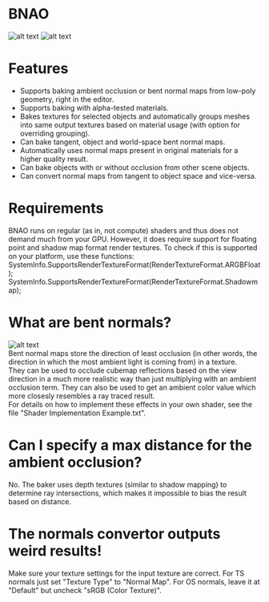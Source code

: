 # BNAO
![alt text](https://raw.githubusercontent.com/Fewes/BNAO/master/Example.png)
![alt text](https://raw.githubusercontent.com/Fewes/BNAO/master/UI.png)

# Features
* Supports baking ambient occlusion or bent normal maps from low-poly geometry, right in the editor.
* Supports baking with alpha-tested materials.
* Bakes textures for selected objects and automatically groups meshes into same output textures based on material usage (with option for overriding grouping).
* Can bake tangent, object and world-space bent normal maps.
* Automatically uses normal maps present in original materials for a higher quality result.
* Can bake objects with or without occlusion from other scene objects.
* Can convert normal maps from tangent to object space and vice-versa.

# Requirements
BNAO runs on regular (as in, not compute) shaders and thus does not demand much from your GPU. However, it does require support for floating point and shadow map format render textures. To check if this is supported on your platform, use these functions:  
SystemInfo.SupportsRenderTextureFormat(RenderTextureFormat.ARGBFloat);  
SystemInfo.SupportsRenderTextureFormat(RenderTextureFormat.Shadowmap);  

# What are bent normals?
![alt text](https://raw.githubusercontent.com/Fewes/BNAO/master/BentNormalsExample.gif)  
Bent normal maps store the direction of least occlusion (in other words, the direction in which the most ambient light is coming from) in a texture.  
They can be used to occlude cubemap reflections based on the view direction in a much more realistic way than just multiplying with an ambient occlusion term. They can also be used to get an ambient color value which more closesly resembles a ray traced result.  
For details on how to implement these effects in your own shader, see the file "Shader Implementation Example.txt".

# Can I specify a max distance for the ambient occlusion?
No. The baker uses depth textures (similar to shadow mapping) to determine ray intersections, which makes it impossible to bias the result based on distance.

# The normals convertor outputs weird results!
Make sure your texture settings for the input texture are correct. For TS normals just set "Texture Type" to "Normal Map". For OS normals, leave it at "Default" but uncheck "sRGB (Color Texture)".
